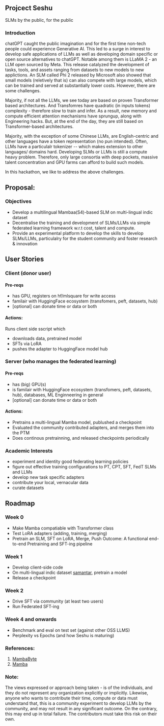 ## Projcect Seshu
SLMs by the public, for the public

### Introduction
chatGPT caught the public imagination and for the first time non-tech people could experience Generative AI. This led to a surge in interest to develop safe applications of LLMs as well as developing domain specific or open source alternatives to chatGPT. Notable among them is LLaMA 2 - an LLM open sourced by Meta. This release catalyzed the development of tasks, tools, and assets ranging from datasets to new models to new applictions. An SLM called Phi 2 released by Microsoft also showed that small models (reletively that is) can also compete with large models, which can be trained and served at substantially lower costs. However, there are some challenges.

Majority, if not all the LLMs, we see today are based on proven Transformer based architectures. And Transfomres have quadratic (in inputs tokens) complexity - therefore slow to train and infer. As a result, new memory and compute efficient attention mechanisms have sprungup, along with Engineering hacks. But, at the end of the day, they are still based on Transformer-based architectures.

Majority, with the exception of some Chinese LLMs, are English-centric and other languages have a token representation (no pun intended).
Often, LLMs have a particulalr tokenizer -- which makes extension to other languages/ domains hard.
Developing SLMs or LLMs is still a compute heavy problem. Therefore, only large consortia with deep pockets, massive talent concentration and GPU farms can afford to build such models.

In this hackathon, we like to address the above challenges.

## Proposal:
### Objectives
- Develop a multilingual Mambaa(S4)-based SLM on multi-lingual indic dataset
- Decentralise the training and development of SLMs/LLMs via simple federated learning framework w.r.t cost, talent and compute.
- Provide an experimental platform to develop the skills to develop SLMs/LLMs, particulalry for the student community and foster research & innovation 

## User Stories
### Client (donor user)

#### Pre-reqs
 - has GPU, registers on hf/mlsquare for write access
 - familair with HuggingFace ecosystem (transfomers, peft, datasets, hub)
 - [optional] can donate time or data or both

#### Actions:
Runs client side sscript which
 - downloads data, pretrained model
 - SFTs via LoRA
 - pushes the adapter to HuggingFace model hub

### Server (who manages the federated learning)

#### Pre-reqs
- has (big) GPU(s)
- is familair with HuggingFace ecosystem (transfomers, peft, datasets, hub), databases, ML Enginneering in general
- [optional] can donate time or data or both

#### Actions:
 - Pretrains a multi-lingual Mamba model, publushed a checkpoint
 - Evaluated the community contributed adapters, and merges them into the PTM
 - Does continous pretrainning, and released checkpoints periodically

### Academic Interests
 - experiment and identity good federating learning policies
 - figure out effective training configurations to PT, CPT, SFT, FedT SLMs and LLMs
 - develop new task specific adapters
 - contribute your local, vernacular data
 - curate datasets
  
## Roadmap

### Week 0
- Make Mamba compatiable with Transformer class
- Test LoRA adapters (adding, training, merging)
- Pretrain an SLM, SFT on LoRA, Merge, Push
Outcome: A functional end-to-end Pretraining and SFT-ing pipeline

### Week 1
- Develop client-side code
- On multi-lingual indic dataset [samantar](https://huggingface.co/datasets/ai4bharat/samanantar), pretrain a model
- Release a checkpoint

### Week 2
- Drive SFT via community (at least two users)
- Run Federated SFT-ing

### Week 4 and onwards
- Benchmark and eval on test set (against other OSS LLMS)
- Perplexity vs Epochs (and how Seshu is maturing)


### References:
1. [MambaByte ](https://arxiv.org/abs/2401.13660)
2. [Mamba](https://arxiv.org/abs/2312.00752)



### Note:
The views expressed or approach being taken - is of the individuals, and they do not represent any organization explicitly or implicitly.
Likewise, anyone who wants to contribute their time, compute or data must understand that, this is a community experiment to develop LLMs by the community, and may not result in any significant outcome. On the contrary, this may end up in total failure. The contributors must take this risk on their own.

